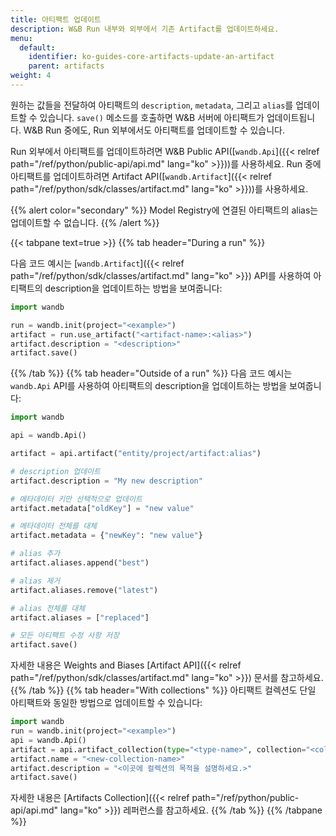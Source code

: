 ```yaml
---
title: 아티팩트 업데이트
description: W&B Run 내부와 외부에서 기존 Artifact를 업데이트하세요.
menu:
  default:
    identifier: ko-guides-core-artifacts-update-an-artifact
    parent: artifacts
weight: 4
---
```


원하는 값들을 전달하여 아티팩트의 `description`, `metadata`, 그리고 `alias`를 업데이트할 수 있습니다. `save()` 메소드를 호출하면 W&B 서버에 아티팩트가 업데이트됩니다. W&B Run 중에도, Run 외부에서도 아티팩트를 업데이트할 수 있습니다.

Run 외부에서 아티팩트를 업데이트하려면 W&B Public API([`wandb.Api`]({{< relref path="/ref/python/public-api/api.md" lang="ko" >}}))를 사용하세요. Run 중에 아티팩트를 업데이트하려면 Artifact API([`wandb.Artifact`]({{< relref path="/ref/python/sdk/classes/artifact.md" lang="ko" >}}))를 사용하세요.

{{% alert color="secondary" %}}
Model Registry에 연결된 아티팩트의 alias는 업데이트할 수 없습니다.
{{% /alert %}}

{{< tabpane text=true >}}
  {{% tab header="During a run" %}}

다음 코드 예시는 [`wandb.Artifact`]({{< relref path="/ref/python/sdk/classes/artifact.md" lang="ko" >}}) API를 사용하여 아티팩트의 description을 업데이트하는 방법을 보여줍니다:

```python
import wandb

run = wandb.init(project="<example>")
artifact = run.use_artifact("<artifact-name>:<alias>")
artifact.description = "<description>"
artifact.save()
```  
  {{% /tab %}}
  {{% tab header="Outside of a run" %}}
다음 코드 예시는 `wandb.Api` API를 사용하여 아티팩트의 description을 업데이트하는 방법을 보여줍니다:

```python
import wandb

api = wandb.Api()

artifact = api.artifact("entity/project/artifact:alias")

# description 업데이트
artifact.description = "My new description"

# 메타데이터 키만 선택적으로 업데이트
artifact.metadata["oldKey"] = "new value"

# 메타데이터 전체를 대체
artifact.metadata = {"newKey": "new value"}

# alias 추가
artifact.aliases.append("best")

# alias 제거
artifact.aliases.remove("latest")

# alias 전체를 대체
artifact.aliases = ["replaced"]

# 모든 아티팩트 수정 사항 저장
artifact.save()
```

자세한 내용은 Weights and Biases [Artifact API]({{< relref path="/ref/python/sdk/classes/artifact.md" lang="ko" >}}) 문서를 참고하세요.  
  {{% /tab %}}
  {{% tab header="With collections" %}}
아티팩트 컬렉션도 단일 아티팩트와 동일한 방법으로 업데이트할 수 있습니다:

```python
import wandb
run = wandb.init(project="<example>")
api = wandb.Api()
artifact = api.artifact_collection(type="<type-name>", collection="<collection-name>")
artifact.name = "<new-collection-name>"
artifact.description = "<이곳에 컬렉션의 목적을 설명하세요.>"
artifact.save()
```
자세한 내용은 [Artifacts Collection]({{< relref path="/ref/python/public-api/api.md" lang="ko" >}}) 레퍼런스를 참고하세요.
  {{% /tab %}}
{{% /tabpane %}}